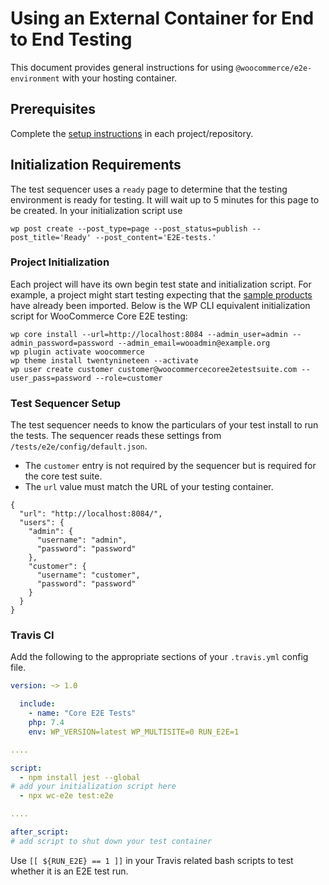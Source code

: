 # Using an External Container for End to End Testing

This document provides general instructions for using `@woocommerce/e2e-environment` with your hosting container. 

## Prerequisites

Complete the [setup instructions](./README.md) in each project/repository.

## Initialization Requirements

The test sequencer uses a `ready` page to determine that the testing environment is ready for testing. It will wait up to 5 minutes for this page to be created. In your initialization script use

```
wp post create --post_type=page --post_status=publish --post_title='Ready' --post_content='E2E-tests.'
```

### Project Initialization

Each project will have its own begin test state and initialization script. For example, a project might start testing expecting that the [sample products](https://github.com/woocommerce/woocommerce/tree/trunk/sample-data) have already been imported. Below is the WP CLI equivalent initialization script for WooCommerce Core E2E testing:


```
wp core install --url=http://localhost:8084 --admin_user=admin --admin_password=password --admin_email=wooadmin@example.org
wp plugin activate woocommerce
wp theme install twentynineteen --activate
wp user create customer customer@woocommercecoree2etestsuite.com --user_pass=password --role=customer
```

### Test Sequencer Setup

The test sequencer needs to know the particulars of your test install to run the tests. The sequencer reads these settings from `/tests/e2e/config/default.json`.

- The `customer` entry is not required by the sequencer but is required for the core test suite.
- The `url` value must match the URL of your testing container.

```
{
  "url": "http://localhost:8084/",
  "users": {
    "admin": {
      "username": "admin",
      "password": "password"
    },
    "customer": {
      "username": "customer",
      "password": "password"
    }
  }
}
```

### Travis CI

Add the following to the appropriate sections of your `.travis.yml` config file.

```yaml
version: ~> 1.0

  include:
    - name: "Core E2E Tests"
    php: 7.4
    env: WP_VERSION=latest WP_MULTISITE=0 RUN_E2E=1

....

script:
  - npm install jest --global
# add your initialization script here
  - npx wc-e2e test:e2e

....

after_script:
# add script to shut down your test container
```

Use `[[ ${RUN_E2E} == 1 ]]` in your Travis related bash scripts to test whether it is an E2E test run.

